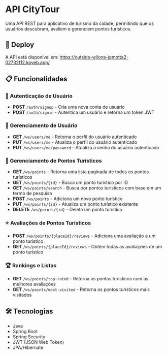 # API CityTour

Uma API REST para aplicativo de turismo da cidade, permitindo que os usuários descubram, avaliem e gerenciem pontos turísticos.

## 🚀 Deploy

A API está disponível em: https://outside-wilona-jgmotta2-02732f12.koyeb.app/

## 📋 Funcionalidades

### 🔐 Autenticação de Usuário
- **POST** `/auth/signup` - Cria uma nova conta de usuário
- **POST** `/auth/signin` - Autentica um usuário e retorna um token JWT

### 👤 Gerenciamento de Usuário
- **GET** `/ws/users/me` - Retorna o perfil do usuário autenticado
- **PUT** `/ws/users/me` - Atualiza o perfil do usuário autenticado
- **PUT** `/ws/users/me/password` - Atualiza a senha do usuário autenticado

### 📍 Gerenciamento de Pontos Turísticos
- **GET** `/ws/points` - Retorna uma lista paginada de todos os pontos turísticos
- **GET** `/ws/points/{id}` - Busca um ponto turístico por ID
- **GET** `/ws/points/search` - Busca por pontos turísticos com base em um termo de pesquisa
- **POST** `/ws/points` - Adiciona um novo ponto turístico
- **PUT** `/ws/points/{id}` - Atualiza um ponto turístico existente
- **DELETE** `/ws/points/{id}` - Deleta um ponto turístico

### ⭐ Avaliações de Pontos Turísticos
- **POST** `/ws/points/{placeId}/reviews` - Adiciona uma avaliação a um ponto turístico
- **GET** `/ws/points/{placeId}/reviews` - Obtém todas as avaliações de um ponto turístico

### 🏆 Rankings e Listas
- **GET** `/ws/points/top-rated` - Retorna os pontos turísticos com as melhores avaliações
- **GET** `/ws/points/most-visited` - Retorna os pontos turísticos mais visitados

## 🛠️ Tecnologias

- Java
- Spring Boot
- Spring Security
- JWT (JSON Web Token)
- JPA/Hibernate
